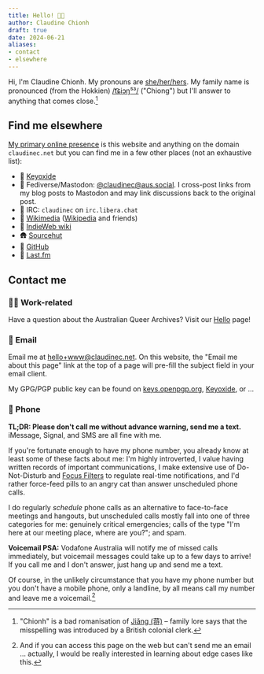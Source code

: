 ```yaml
---
title: Hello! 👋🏼
author: Claudine Chionh
draft: true
date: 2024-06-21
aliases:
- contact
- elsewhere
---
```


Hi, I'm Claudine Chionh. My pronouns are [she/her/hers](https://pronouns.within.lgbt/she/her). My family name is pronounced (from the Hokkien) [/t͡ɕiɔŋ⁵³/](https://en.wiktionary.org/wiki/蔣#Pronunciation_1) ("Chiong") but I'll answer to anything that comes close.[^chionh]

[^chionh]: "Chionh" is a bad romanisation of [Jiǎng (蒋)](https://en.wikipedia.org/wiki/Ji%C7%8Eng_(surname)) – family lore says that the misspelling was introduced by a British colonial clerk.

## Find me elsewhere

[My primary online presence](https://indieweb.org/POSSE) is this website and anything on the domain `claudinec.net` but you can find me in a few other places (not an exhaustive list):

* :key: [Keyoxide](https://keyoxide.org/8B825A69DFB6DED67697C7EB19611CA3BA9E8059)
* :mammoth: Fediverse/Mastodon: [@claudinec@aus.social](https://aus.social/@claudinec). I cross-post links from my blog posts to Mastodon and may link discussions back to the original post.
* :speech_balloon: IRC: `claudinec` on `irc.libera.chat`
* :book: [Wikimedia](https://meta.wikimedia.org/wiki/User:ClaudineChionh) ([Wikipedia](https://en.wikipedia.org/wiki/User:ClaudineChionh) and friends)
* :toolbox: [IndieWeb wiki](https://indieweb.org/User:Www.claudinec.net)
* :hut: [Sourcehut](https://sr.ht/~claudinec/)
* :octopus: [GitHub](https://github.com/claudinec)
* :musical_note: [Last.fm](https://www.last.fm/user/claudinec)

## Contact me

### :rainbow_flag: Work-related

Have a question about the Australian Queer Archives? Visit our [Hello](https://queerarchives.org.au/hello/) page!

### :email: Email

Email me at [hello+www@claudinec.net](mailto:hello+www@claudinec.net). On this website, the "Email me about this page" link at the top of a page will pre-fill the subject field in your email client.

My GPG/PGP public key can be found on [keys.openpgp.org](https://keys.openpgp.org), [Keyoxide](https://keyoxide.org/8B825A69DFB6DED67697C7EB19611CA3BA9E8059), or ...

### :iphone: Phone

**TL;DR: Please don't call me without advance warning, send me a text.** iMessage, Signal, and SMS are all fine with me.

If you're fortunate enough to have my phone number, you already know at least some of these facts about me: I'm highly introverted, I value having written records of important communications, I make extensive use of Do-Not-Disturb and [Focus Filters](https://support.apple.com/en-au/guide/iphone/iphd6288a67f/ios) to regulate real-time notifications, and I'd rather force-feed pills to an angry cat than answer unscheduled phone calls.

I do regularly *schedule* phone calls as an alternative to face-to-face meetings and hangouts, but unscheduled calls mostly fall into one of three categories for me: genuinely critical emergencies; calls of the type "I'm here at our meeting place, where are you?"; and spam.

**Voicemail PSA:** Vodafone Australia will notify me of missed calls immediately, but voicemail messages could take up to a few days to arrive! If you call me and I don't answer, just hang up and send me a text.

Of course, in the unlikely circumstance that you have my phone number but you don't have a mobile phone, only a landline, by all means call my number and leave me a voicemail.[^noputer]

[^noputer]: And if you can access this page on the web but can't send me an email ... actually, I would be really interested in learning about edge cases like this.
